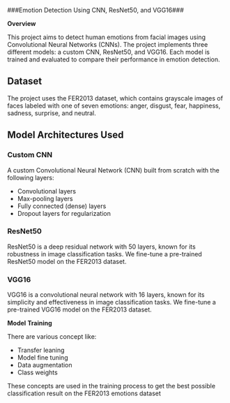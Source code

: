 ###Emotion Detection Using CNN, ResNet50, and VGG16###

**Overview**

This project aims to detect human emotions from facial images using Convolutional Neural Networks (CNNs). The project implements three different models: a custom CNN, ResNet50, and VGG16. Each model is trained and evaluated to compare their performance in emotion detection.

## Dataset

The project uses the FER2013 dataset, which contains grayscale images of faces labeled with one of seven emotions: anger, disgust, fear, happiness, sadness, surprise, and neutral.

## Model Architectures Used

### Custom CNN

A custom Convolutional Neural Network (CNN) built from scratch with the following layers:

- Convolutional layers
- Max-pooling layers
- Fully connected (dense) layers
- Dropout layers for regularization

### ResNet50

ResNet50 is a deep residual network with 50 layers, known for its robustness in image classification tasks. We fine-tune a pre-trained ResNet50 model on the FER2013 dataset.

### VGG16

VGG16 is a convolutional neural network with 16 layers, known for its simplicity and effectiveness in image classification tasks. We fine-tune a pre-trained VGG16 model on the FER2013 dataset.

**Model** **Training**

There are various concept like:

- Transfer leaning
- Model fine tuning
- Data augmentation
- Class weights

These concepts are used in the training process to get the best possible classification result on the FER2013 emotions dataset
